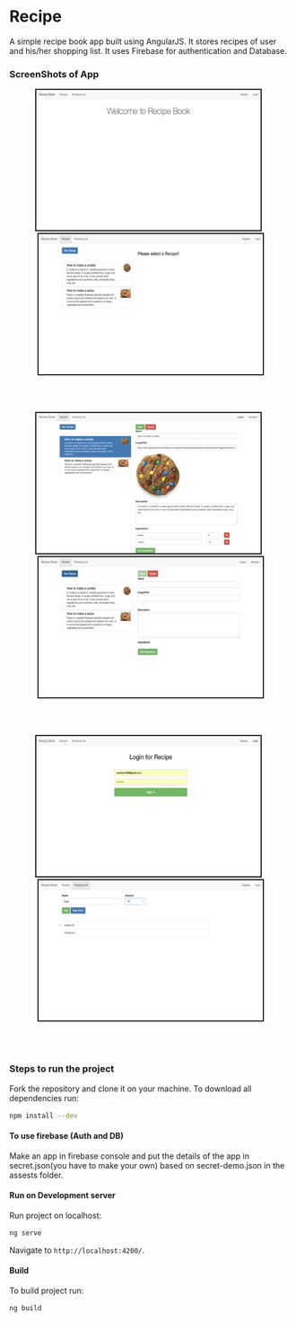 # Recipe

A simple recipe book app built using AngularJS. It stores recipes of user and his/her shopping list. It uses Firebase for authentication and Database.

### ScreenShots of App

<p align="center">
<img src="screenshots/recipe-main.png" height = "250" width="400" border="2">&nbsp&nbsp
<img src="screenshots/recipe-recipes.png" height = "250" width="400" border="2">
</p>
<br/><br/>
<p align="center">
<img src="screenshots/recipe-edit.png" height = "250" width="400" border="2">&nbsp&nbsp
<img src="screenshots/recipe-new.png" height = "250" width="400" border="2">
</p>
<br/><br/>
<p align="center">
<img src="screenshots/recipe-login.png" height = "250" width="400" border="2">&nbsp&nbsp
<img src="screenshots/recipe-shopping.png" height = "250" width="400" border="2">
</p>
<br/>
<br/>


### Steps to run the project

Fork the repository and clone it on your machine.
To download all dependencies run:

```bash
npm install --dev
```

#### To use firebase (Auth and DB)
Make an app in firebase console and put the details of the app in secret.json(you have to make your own) based on secret-demo.json in the assests folder.


#### Run on Development server

Run project on localhost:

```bash
ng serve
``` 
Navigate to `http://localhost:4200/`.

#### Build

To build project run:

```bash
ng build
```

